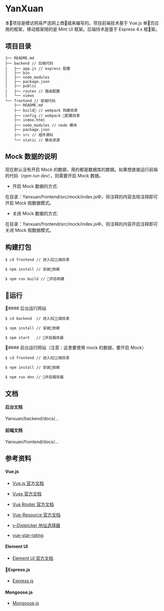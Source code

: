 # YanXuan

本项目是模访网易严选网上商城来编写的。项目前端技术基于 Vue.js 单页应用的框架，移动框架用的是 Mint UI 框架。后端持术是基于 Express 4.x 框架。

## 项目目录

```
├── README.md
├── backend // 后端代码
│   ├── app.js // express 配置
│   ├── bin
│   ├── node_modules
│   ├── package.json
│   ├── public
│   ├── routes // 路由配置
│   └── views
└── frontend // 前端代码
    ├── README.md
    ├── build // webpack 购建目录
    ├── config // webpack 配置目录
    ├── index.html
    ├── node_modules // node 模块
    ├── package.json
    ├── src // 组件源码
    └── static // 静态资源
```

## Mock 数据的说明

现在默认没有开启 Mock 的数据，用的都是数据库的数据。如果想直接运行前端的代码（*npm run dev*），则需要开启 Mock 数据。

- 开启 Mock 数据的方式:

在目录：Yanxuan/frontend/src/mock/index.js中，将注释的内容去除注释即可开启 Mock 假数据模式。

- 关闭 Mock 数据的方式:

在目录：Yanxuan/frontend/src/mock/index.js中，将注释的内容开启注释即可关闭 Mock 假数据模式。

## 构建打包

```
$ cd frontend // 进入后端目录

$ npm install // 安装依赖

$ npm run build // 开启构建
```

## 运行

#### 后台运行网站

```
$ cd backend  // 进入后端目录

$ npm install // 安装依赖

$ npm start   // 开启服务器
```

#### 前台运行网站（注意：这里要使用 mock 的数据，要开启 Mock）

```
$ cd frontend // 进入后端目录

$ npm install // 安装依赖

$ npm run dev // 开启服务器
```

## 文档

#### 后台文档
Yanxuan/backend/docs/...

#### 前端文档
Yanxuan/frontend/docs/...

## 参考资料

#### Vue.js

- [Vue.js 官方文档](https://cn.vuejs.org/v2/guide/)

- [Vuex 官方文档](https://vuex.vuejs.org/zh-cn/)

- [Vue Router 官方文档](https://router.vuejs.org/zh-cn/)

- [Vue-Resource 官方文档](https://github.com/pagekit/vue-resource)

- [v-Distpicker 地址选择器](https://www.awesomes.cn/repo/jcc/v-distpicker)

- [vue-star-rating](https://www.ctolib.com/vue-star-rating.html)

#### Element UI

- [Element UI 官方文档](http://element.eleme.io/#/zh-CN/component/installation)

#### Express.js

- [Express.js](http://www.expressjs.com.cn/)

#### Mongoose.js

- [Mongoose.js](http://mongoosejs.com/)
